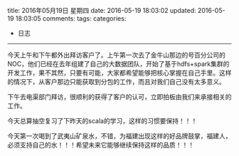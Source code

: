 title: 2016年05月19日 星期四
date: 2016-05-19 18:03:02
updated: 2016-05-19 18:03:05
comments: 
tags:
categories:
- 日志

---

今天上午和下午都外出拜访客户了。上午第一次去了金牛山那边的号百分公司的NOC，他们已经在去年组建了自己的大数据团队，开始了基于hdfs+spark集群的开发工作，果不其然，只要有可能，大家都希望能够把核心掌握在自己手里。这样的情况下，从客户那边只能获取到分包的工作，而且对我们自己没有太多意义。

下午去电渠部门拜访，很顺利的获得了客户的认可，立即拍板由我们来承接相关的工作。

今天总算抽空复习了下昨天的scala的学习，这样的习惯要保持！！！

今天第一次喝到了武夷山矿泉水，不错，为福建出现这样的好品牌鼓掌，福建人，必须支持自己的水！！！希望未来它能够继续保持这样的品质！！！
